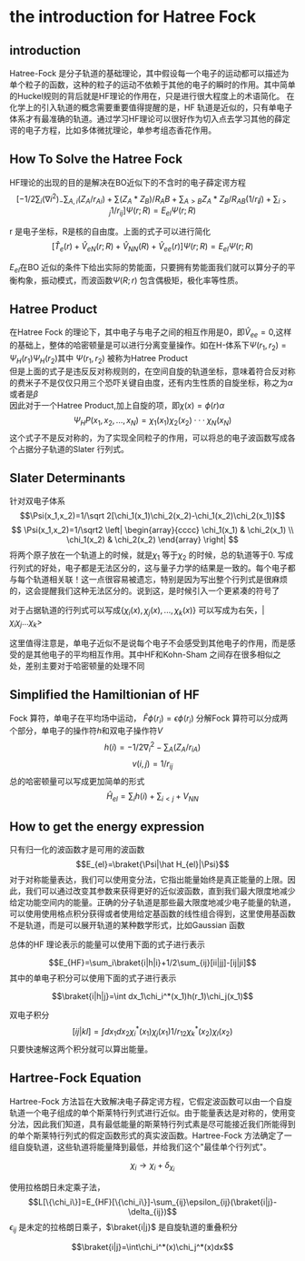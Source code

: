 # the introduction for Hatree Fock
## introduction
Hatree-Fock 是分子轨道的基础理论，其中假设每一个电子的运动都可以描述为单个粒子的函数，这种的粒子的运动不依赖于其他的电子的瞬时的作用。其中简单的Huckel规则的背后就是HF理论的作用在，只是进行很大程度上的术语简化。
在化学上的引入轨道的概念需要重要值得提醒的是，HF 轨道是近似的，只有单电子体系才有最准确的轨道。通过学习HF理论可以很好作为切入点去学习其他的薛定谔的电子方程，比如多体微扰理论，单参考组态香花作用。

## How To Solve the Hatree Fock
HF理论的出现的目的是解决在BO近似下的不含时的电子薛定谔方程
$$[-1/2\sum_i(\nabla i^2)_-\sum_{A,i}(Z_A/r_{Ai})+\sum(Z_A*Z_B)/R_AB+\sum_{A>B}Z_A*Z_B/R_{AB}(1/r_ij)+\sum_{i>j}1/r_{ij}]\Psi(r;R)=E_{el}\Psi(r;R)$$

r 是电子坐标，R是核的自由度。上面的式子可以进行简化
$$[\hat T_e(r)+\hat V_{eN}(r;R)+\hat V_{NN}(R)+\hat V_{ee}(r)]\Psi(r;R)=E_{el}\Psi(r;R)$$

$E_{el}$在BO 近似的条件下给出实际的势能面，只要拥有势能面我们就可以算分子的平衡构象，振动模式，而波函数$\Psi(R;r)$ 包含偶极矩，极化率等性质。
## Hatree Product
在Hatree Fock 的理论下，其中电子与电子之间的相互作用是0，即$\hat V_{ee}=0$,这样的基础上，整体的哈密顿量是可以进行分离变量操作。如在H-体系下$\Psi(r_1,r_2)=\Psi_H(r_1)\Psi_H(r_2)$其中 $\Psi(r_1,r_2)$ 被称为Hatree Product  
但是上面的式子是违反反对称规则的，在空间自旋的轨道坐标，意味着符合反对称的费米子不是仅仅只用三个恐吓关键自由度，还有内生性质的自旋坐标，称之为$\alpha$或者是$\beta$  
因此对于一个Hatree Product,加上自旋的项，即$\chi(x)=\phi(r)\alpha$
$$\Psi_HP(x_1,x_2,...,x_N)=\chi_1(x_1)\chi_2(x_2)···\chi_N(x_N)$$
这个式子不是反对称的，为了实现全同粒子的作用，可以将总的电子波函数写成各个占据分子轨道的Slater 行列式。
## Slater Determinants
针对双电子体系
$$\Psi(x_1,x_2)=1/\sqrt 2[\chi_1(x_1)\chi_2(x_2)-\chi_1(x_2)\chi_2(x_1)]$$
$$ \Psi(x_1,x_2)=1/\sqrt2
\left|
\begin{array}{cccc} 
    \chi_1(x_1)  &  \chi_2(x_1) \\ 
    \chi_1(x_2)  &  \chi_2(x_2)   
\end{array}
\right| 
$$
将两个原子放在一个轨道上的时候，就是$\chi_1$ 等于$\chi_2$ 的时候，总的轨道等于0. 
写成行列式的好处，电子都是无法区分的，这与量子力学的结果是一致的。每个电子都与每个轨道相关联！这一点很容易被遗忘，特别是因为写出整个行列式是很麻烦的，这会提醒我们这种无法区分的。说到这，是时候引入一个更紧凑的符号了

对于占据轨道的行列式可以写成$\{\chi_i(x),\chi_j(x),...,\chi_k(x) \}$ 可以写成为右矢，$|\chi_i\chi_j...\chi_k>$ 

这里值得注意是，单电子近似不是说每个电子不会感受到其他电子的作用，而是感受的是其他电子的平均相互作用。其中HF和Kohn-Sham 之间存在很多相似之处，差别主要对于哈密顿量的处理不同

## Simplified the Hamiltionian of HF
Fock 算符，单电子在平均场中运动，
$\hat F\phi(r_i)=\epsilon\phi(r_i)$
分解Fock 算符可以分成两个部分，单电子的操作符$h$和双电子操作符$V$
$$h(i)=-1/2\nabla_i^2-\sum_A(Z_A/r_{iA})$$
$$v(i,j)=1/r_{ij}$$
总的哈密顿量可以写成更加简单的形式
$$\hat H_{el}=\sum_ih(i)+\sum_{i<j}+V_{NN}$$

## How to get the energy expression
只有归一化的波函数才是可用的波函数
$$E_{el}=\braket{\Psi|\hat H_{el}|\Psi}$$
对于对称能量表达，我们可以使用变分法，它指出能量始终是真正能量的上限。因此，我们可以通过改变其参数来获得更好的近似波函数，直到我们最大限度地减少给定功能空间内的能量。正确的分子轨道是那些最大限度地减少电子能量的轨道，可以使用使用格点积分获得或者使用给定基函数的线性组合得到，这里使用基函数不是轨道，而是可以展开轨道的某种数学形式，比如Gaussian 函数

总体的HF 理论表示的能量可以使用下面的式子进行表示

$$E_{HF}=\sum_i\braket{i|h|i}+1/2\sum_{ij}[ii|jj]-[ij|ji]$$
其中的单电子积分可以使用下面的式子进行表示

$$\braket{i|h|j}=\int dx_1\chi_i^*(x_1)h(r_1)\chi_j(x_1)$$

双电子积分
$$[ij|kl]=\int dx_1dx_2\chi_i^*(x_1)\chi_j(x_1) 1/r_{12}\chi_k^*(x_2)\chi_l(x_2)$$
只要快速解这两个积分就可以算出能量。

## Hartree-Fock Equation

Hartree-Fock 方法旨在大致解决电子薛定谔方程，它假定波函数可以由一个自旋轨道一个电子组成的单个斯莱特行列式进行近似。由于能量表达是对称的，使用变分法，因此我们知道，具有最低能量的斯莱特行列式素是尽可能接近我们所能得到的单个斯莱特行列式的假定函数形式的真实波函数。Hartree-Fock 方法确定了一组自旋轨道，这些轨道将能量降到最低，并给我们这个"最佳单个行列式"。

$$\chi_i\rightarrow\chi_i+\delta_{\chi_i}$$

使用拉格朗日未定乘子法，
$$L[\{\chi_i\}]=E_{HF}[\{\chi_i\}]-\sum_{ij}\epsilon_{ij}(\braket{i|j}-\delta_{ij})$$
$\epsilon_{ij}$ 是未定的拉格朗日乘子，$\braket{i|j}$ 是自旋轨道的重叠积分

$$\braket{i|j}=\int\chi_i^*(x)\chi_j^*(x)dx$$